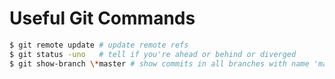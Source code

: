 # Useful Git Commands

```bash
$ git remote update	# update remote refs
$ git status -uno	# tell if you're ahead or behind or diverged
$ git show-branch \*master # show commits in all branches with name 'master' in them
```



